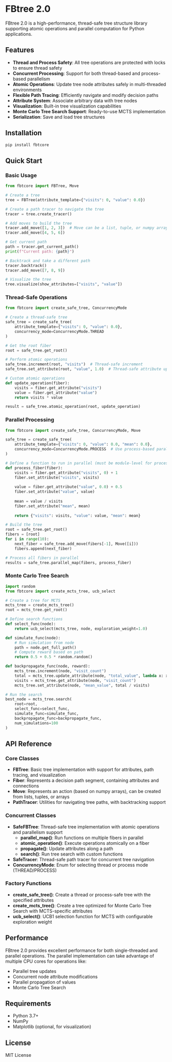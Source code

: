 
# FBtree 2.0

FBtree 2.0 is a high-performance, thread-safe tree structure library supporting atomic operations and parallel computation for Python applications.

## Features

- **Thread and Process Safety**: All tree operations are protected with locks to ensure thread safety
- **Concurrent Processing**: Support for both thread-based and process-based parallelism
- **Atomic Operations**: Update tree node attributes safely in multi-threaded environments
- **Flexible Path Tracing**: Efficiently navigate and modify decision paths
- **Attribute System**: Associate arbitrary data with tree nodes
- **Visualization**: Built-in tree visualization capabilities
- **Monte Carlo Tree Search Support**: Ready-to-use MCTS implementation
- **Serialization**: Save and load tree structures

## Installation

```bash
pip install fbtcore
```

## Quick Start

### Basic Usage

```python
from fbtcore import FBTree, Move

# Create a tree
tree = FBTree(attribute_template={"visits": 0, "value": 0.0})

# Create a path tracer to navigate the tree
tracer = tree.create_tracer()

# Add moves to build the tree
tracer.add_move([1, 2, 3])  # Move can be a list, tuple, or numpy array
tracer.add_move([4, 5, 6])

# Get current path
path = tracer.get_current_path()
print(f"Current path: {path}")

# Backtrack and take a different path
tracer.backtrack()
tracer.add_move([7, 8, 9])

# Visualize the tree
tree.visualize(show_attributes=["visits", "value"])
```

### Thread-Safe Operations

```python
from fbtcore import create_safe_tree, ConcurrencyMode

# Create a thread-safe tree
safe_tree = create_safe_tree(
    attribute_template={"visits": 0, "value": 0.0},
    concurrency_mode=ConcurrencyMode.THREAD
)

# Get the root fiber
root = safe_tree.get_root()

# Perform atomic operations
safe_tree.increment(root, "visits")  # Thread-safe increment
safe_tree.set_attribute(root, "value", 1.0)  # Thread-safe attribute update

# Custom atomic operations
def update_operation(fiber):
    visits = fiber.get_attribute("visits")
    value = fiber.get_attribute("value")
    return visits * value

result = safe_tree.atomic_operation(root, update_operation)
```

### Parallel Processing

```python
from fbtcore import create_safe_tree, ConcurrencyMode, Move

safe_tree = create_safe_tree(
    attribute_template={"visits": 0, "value": 0.0, "mean": 0.0},
    concurrency_mode=ConcurrencyMode.PROCESS  # Use process-based parallelism
)

# Define a function to run in parallel (must be module-level for process mode)
def process_fiber(fiber):
    visits = fiber.get_attribute("visits", 0) + 1
    fiber.set_attribute("visits", visits)
    
    value = fiber.get_attribute("value", 0.0) + 0.5
    fiber.set_attribute("value", value)
    
    mean = value / visits
    fiber.set_attribute("mean", mean)
    
    return {"visits": visits, "value": value, "mean": mean}

# Build the tree
root = safe_tree.get_root()
fibers = [root]
for i in range(10):
    next_fiber = safe_tree.add_move(fibers[-1], Move([i]))
    fibers.append(next_fiber)

# Process all fibers in parallel
results = safe_tree.parallel_map(fibers, process_fiber)
```

### Monte Carlo Tree Search

```python
import random
from fbtcore import create_mcts_tree, ucb_select

# Create a tree for MCTS
mcts_tree = create_mcts_tree()
root = mcts_tree.get_root()

# Define search functions
def select_func(node):
    return ucb_select(mcts_tree, node, exploration_weight=1.0)

def simulate_func(node):
    # Run simulation from node
    path = node.get_full_path()
    # Compute reward based on path
    return 0.5 + 0.5 * random.random()

def backpropagate_func(node, reward):
    mcts_tree.increment(node, "visit_count")
    total = mcts_tree.update_attribute(node, "total_value", lambda x: x + reward)
    visits = mcts_tree.get_attribute(node, "visit_count")
    mcts_tree.set_attribute(node, "mean_value", total / visits)

# Run the search
best_node = mcts_tree.search(
    root=root,
    select_func=select_func,
    simulate_func=simulate_func,
    backpropagate_func=backpropagate_func,
    num_simulations=100
)
```

## API Reference

### Core Classes

- **FBTree**: Basic tree implementation with support for attributes, path tracing, and visualization
- **Fiber**: Represents a decision path segment, containing attributes and connections
- **Move**: Represents an action (based on numpy arrays), can be created from lists, tuples, or arrays
- **PathTracer**: Utilities for navigating tree paths, with backtracking support

### Concurrent Classes

- **SafeFBTree**: Thread-safe tree implementation with atomic operations and parallelism support
  - **parallel_map()**: Run functions on multiple fibers in parallel
  - **atomic_operation()**: Execute operations atomically on a fiber
  - **propagate()**: Update attributes along a path
  - **search()**: Run tree search with custom functions
- **SafeTracer**: Thread-safe path tracer for concurrent tree navigation
- **ConcurrencyMode**: Enum for selecting thread or process mode (THREAD/PROCESS)

### Factory Functions

- **create_safe_tree()**: Create a thread or process-safe tree with the specified attributes
- **create_mcts_tree()**: Create a tree optimized for Monte Carlo Tree Search with MCTS-specific attributes
- **ucb_select()**: UCB1 selection function for MCTS with configurable exploration weight

## Performance

FBtree 2.0 provides excellent performance for both single-threaded and parallel operations. The parallel implementation can take advantage of multiple CPU cores for operations like:

- Parallel tree updates
- Concurrent node attribute modifications
- Parallel propagation of values
- Monte Carlo Tree Search

## Requirements

- Python 3.7+
- NumPy
- Matplotlib (optional, for visualization)

## License

MIT License
